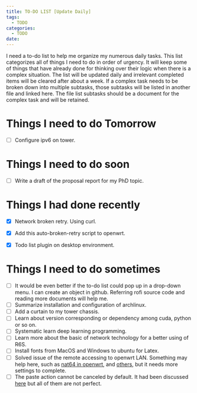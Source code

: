 ```yaml
---
title: TO-DO LIST [Update Daily]
tags:
  - TODO
categories:
  - TODO
date: 
---
```


I need a to-do list to help me organize my numerous daily tasks. This list categorizes all of things  I need to do in order of urgency. It will keep some of things that have already done for thinking over their logic when there is a complex situation. The list will be updated daily and irrelevant completed items will be cleared after about a week. If a complex task needs to be broken down into multiple subtasks, those subtasks will be listed in another file and linked here. The file list subtasks should be a document for the complex task and will be retained.

# Things I need to do **Tomorrow**
- [ ] Configure ipv6 on tower.

# Things I need to do soon 
- [ ] Write a draft of the proposal report for my PhD topic.


# Things I had done recently 
- [x] Network broken retry. Using curl.
- [x] Add this auto-broken-retry script to openwrt.
- [x] Todo list plugin on desktop environment. 


# Things I need to do sometimes
- [ ] It would be even better if the to-do list could pop up in a drop-down menu. I can create an object in github. Referring rofi source code and reading more documents will help me.
- [ ] Summarize installation and configuration of archlinux.
- [ ] Add a curtain to my tower chassis.
- [ ] Learn about version corresponding or dependency among cuda, python or so on.
- [ ] Systematic learn deep learning programming.
- [ ] Learn more about the basic of network technology for a better using of R6S.
- [ ] Install fonts from MacOS and Windows to ubuntu for Latex.
- [ ] Solved issue of the remote accessing to openwrt LAN. Something may help here, such as [nat64 in openwrt](https://openwrt.org/docs/guide-user/network/ipv6/nat64), and [others](https://blog.csdn.net/qq_29688717/article/details/129506914), but it needs more settings to complete.
- [ ] The paste action cannot be canceled by default. It had been discussed  [here](https://github.com/erebe/greenclip/issues/27) but all of them are not perfect.
